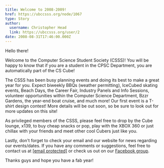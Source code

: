 ```yaml
---
title: Welcome to 2008-2009! 
href: https://ubccsss.org/node/1067
type: Story
author:
  username: Christopher Head
  link: https://ubccsss.org/user/2
date: 2008-08-31T17:46:00.000Z
---
```


<div class="field field-name-body field-type-text-with-summary field-label-hidden"><div class="field-items"><div class="field-item even"><p>Hello there!</p>
<p>Welcome to the Computer Science Student Society (CSSS)! You will be happy to know that if you are a student in the CPSC Department, you are automatically part of the CS Cube!</p>
<p>The CSSS has been busy planning events and doing its best to make a great year for you. Expect biweekly BBQs (weather permitting), IceCubed skating events, Beach Days, the Career Fair, Industry Panels and Info Sessions, volunteer opportunities within the Computer Science Department, Bzzr Gardens, the year-end boat cruise, and much more! Our first event is a T-shirt design contest! More details will be out soon, so be sure to look out for more updates on this site!</p>
<p>As privileged members of the CSSS, please feel free to drop by the Cube lounge, x139, to buy cheap snacks or pop, play with the XBOX 360 or just chillax with your friends and meet other cool Cubers just like you.</p>
<p>Lastly, don&apos;t forget to check your email and our website for news regarding our events/dates. If you have any comments or suggestions, feel free to contact us at <a href="/cdn-cgi/l/email-protection#e380909090a3978b8680968186cd8082"><span class="__cf_email__" data-cfemail="81e2f2f2f2c1f5e9e4e2f4e3e4afe2e0">[email&#xA0;protected]</span></a> or check us out on our <a href="https://facebook.com/group.php?gid=2201397193">Facebook group</a>.</p>
<p>Thanks guys and hope you have a fab year!</p>
</div></div></div>    <footer>
          </footer>
